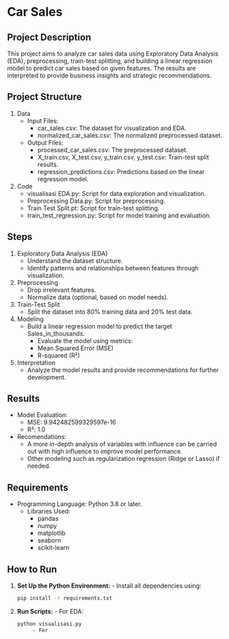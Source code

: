 # Car Sales
## Project Description
This project aims to analyze car sales data using Exploratory Data Analysis (EDA), preprocessing, train-test splitting, and building a linear regression model to predict car sales based on given features. The results are interpreted to provide business insights and strategic recommendations.

## Project Structure

1. Data
     - Input Files:
         - car_sales.csv: The dataset for visualization and EDA.
         - normalized_car_sales.csv: The normalized preprocessed dataset.
     - Output Files:
         - processed_car_sales.csv: The preprocessed dataset.
         - X_train.csv, X_test.csv, y_train.csv, y_test.csv: Train-test split results.
         - regression_predictions.csv: Predictions based on the linear regression model.
2. Code
     - visualisasi EDA.py: Script for data exploration and visualization.
     - Preprocessing Data.py: Script for preprocessing.
     - Train Test Split.pt: Script for train-test splitting.
     - train_test_regression.py: Script for model training and evaluation.

## Steps

1. Exploratory Data Analysis (EDA)
     - Understand the dataset structure.
     - Identify patterns and relationships between features through visualization.
2. Preprocessing
     - Drop irrelevant features.
     - Normalize data (optional, based on model needs).
3. Train-Test Split
     - Split the dataset into 80% training data and 20% test data.
4. Modeling
     - Build a linear regression model to predict the target Sales_in_thousands.
         - Evaluate the model using metrics:
         - Mean Squared Error (MSE)
         - R-squared (R²)
5. Interpretation
     - Analyze the model results and provide recommendations for further development.

## Results

- Model Evaluation:
    - MSE: 9.942482599329597e-16
    - R²: 1.0
- Recomendations: 
    - A more in-depth analysis of variables with influence can be carried out with high influence to improve model performance.
    - Other modeling such as regularization regression (Ridge or Lasso) if needed.

## Requirements

- Programming Language: Python 3.8 or later.
     - Libraries Used:
        - pandas
        - numpy
        - matplotlib
        - seaborn
        - scikit-learn

## How to Run

1. **Set Up the Python Environment:**
        - Install all dependencies using:
   ``` bash
   pip install -r requirements.txt
2. **Run Scripts:**
        - For EDA:
   ``` bash
   python visualisasi.py
        - For 
